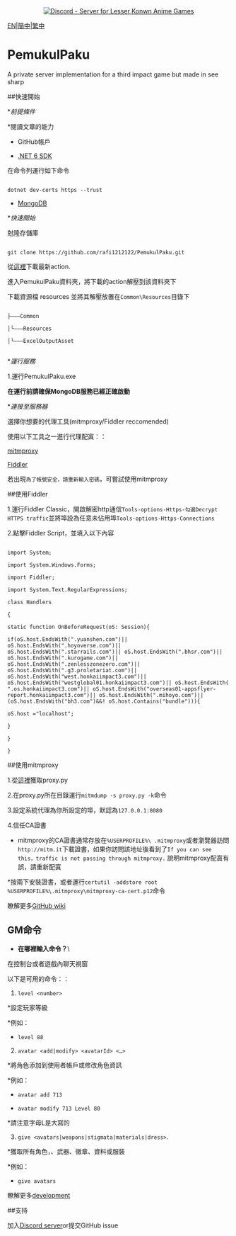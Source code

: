 <div align="center"><a href="https://discord.gg/fbsRYc7bBA"><img alt="Discord - Server for Lesser Konwn Anime Games" src="https://i.imgtg.com/2023/06/08/O5Lt2S.jpg"></a></div>




[EN](../README.md)|[簡中](README_zh-CN.md)|[繁中](README_zh-TW.md)  


# PemukulPaku

A private server implementation for a third impact game but made in see sharp

##快速開始

**前提條件*

*閱讀文章的能力

* GitHub帳戶

* [.NET 6 SDK](https://dotnet.microsoft.com/en-us/download/dotnet/6.0)

在命令列運行如下命令

```

dotnet dev-certs https --trust

```

* [MongoDB](https://www.mongodb.com/try/download/community)

**快速開始*

尅隆存儲庫

```

git clone https://github.com/rafi1212122/PemukulPaku.git

```



從[這裡](https://github.com/rafi1212122/PemukulPaku/actions)下載最新action.

進入PemukulPaku資料夾，將下載的action解壓到該資料夾下

下載資源檔 resources 並將其解壓放置在`Common\Resources`目錄下

```

├———Common

│└———Resources

│└———ExcelOutputAsset


```

**運行服務*

1.運行PemukulPaku.exe

**在運行前請確保MongoDB服務已經正確啟動**

**連接至服務器*

選擇你想要的代理工具(mitmproxy/Fiddler reccomended)

使用以下工具之一進行代理配寘：：

[mitmproxy](https://mitmproxy.org/)

[Fiddler](https://github.com/rafi1212122/PemukulPaku/wiki/Starting#connecting-to-the-server)

若出現``為了帳號安全，請重新輸入密碼``，可嘗試使用mitmproxy

##使用Fiddler

1.運行Fiddler Classic，開啟解密http通信``Tools-options-Https-勾選Decrypt HTTPS traffic``並將埠設為任意未佔用埠``Tools-options-Https-Connections``

2.點擊Fiddler Script，並填入以下內容

```

import System;

import System.Windows.Forms;

import Fiddler;

import System.Text.RegularExpressions;

class Handlers

{

static function OnBeforeRequest(oS: Session){

if(oS.host.EndsWith(".yuanshen.com")|| oS.host.EndsWith(".hoyoverse.com")|| oS.host.EndsWith(".starrails.com")|| oS.host.EndsWith(".bhsr.com")|| oS.host.EndsWith(".kurogame.com")|| oS.host.EndsWith(".zenlesszonezero.com")|| oS.host.EndsWith(".g3.proletariat.com")|| oS.host.EndsWith("west.honkaiimpact3.com")|| oS.host.EndsWith("westglobal01.honkaiimpact3.com")|| oS.host.EndsWith( ".os.honkaiimpact3.com")|| oS.host.EndsWith("overseas01-appsflyer-report.honkaiimpact3.com")|| oS.host.EndsWith(".mihoyo.com")||(oS.host.EndsWith("bh3.com")&&! oS.host.Contains("bundle"))){

oS.host ="localhost";

}

}

}

```

##使用mitmproxy



1.從[這裡](https://gist.github.com/rafi1212122/5cc76297d6cf6396de5fc572d1e55812#file-proxy-py)獲取proxy.py

2.在proxy.py所在目錄運行`mitmdump -s proxy.py -k`命令

3.設定系統代理為你所設定的埠，默認為``127.0.0.1:8080``

4.信任CA證書

* mitmproxy的CA證書通常存放在`%USERPROFILE%\ .mitmproxy`或者瀏覽器訪問`` http://mitm.it ``下載證書，如果你訪問該地址後看到了``If you can see this，traffic is not passing through mitmproxy.`` 說明mitmproxy配寘有誤，請重新配寘

*按兩下安裝證書，或者運行``certutil -addstore root %USERPROFILE%\.mitmproxy\mitmproxy-ca-cert.p12``命令



瞭解更多[GitHub wiki](https://github.com/rafi1212122/PemukulPaku/wiki)



## GM命令

* **在哪裡輸入命令？**\

在控制台或者遊戲內聊天視窗

以下是可用的命令：：

1. `level <number>`

*設定玩家等級

*例如：

* `level 88`

2. `avatar <add|modify> <avatarId> <…>`

*將角色添加到使用者帳戶或修改角色資訊

*例如：

* `avatar add 713`

* `avatar modify 713 Level 80`

*請注意字母L是大寫的

3. `give <avatars|weapons|stigmata|materials|dress>`.

*獲取所有角色，、武器、徽章、資料或服裝

*例如：

- `give avatars`



瞭解更多[development](https://github.com/rafi1212122/PemukulPaku/wiki/Development)



##支持

加入[Discord server](https://discord.gg/fbsRYc7bBA)or提交GitHub issue
